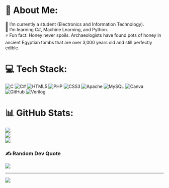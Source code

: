 # 💫 About Me:
🔭 I’m currently a student (Electronics and Information Technology).<br>🌱 I’m learning C#, Machine Learning, and Python.<br>⚡ Fun fact: Honey never spoils. Archaeologists have found pots of honey in ancient Egyptian tombs that are over 3,000 years old and still perfectly edible.


# 💻 Tech Stack:
![C](https://img.shields.io/badge/c-%2300599C.svg?style=plastic&logo=c&logoColor=white) ![C#](https://img.shields.io/badge/c%23-%23239120.svg?style=plastic&logo=csharp&logoColor=white) ![HTML5](https://img.shields.io/badge/html5-%23E34F26.svg?style=plastic&logo=html5&logoColor=white) ![PHP](https://img.shields.io/badge/php-%23777BB4.svg?style=plastic&logo=php&logoColor=white) ![CSS3](https://img.shields.io/badge/css3-%231572B6.svg?style=plastic&logo=css3&logoColor=white) ![Apache](https://img.shields.io/badge/apache-%23D42029.svg?style=plastic&logo=apache&logoColor=white) ![MySQL](https://img.shields.io/badge/mysql-4479A1.svg?style=plastic&logo=mysql&logoColor=white) ![Canva](https://img.shields.io/badge/Canva-%2300C4CC.svg?style=plastic&logo=Canva&logoColor=white) ![GitHub](https://img.shields.io/badge/github-%23121011.svg?style=plastic&logo=github&logoColor=white) ![Verilog](https://img.shields.io/badge/verilog-%23000000.svg?style=plastic&logo=verilog&logoColor=white)

# 📊 GitHub Stats:
![](https://github-readme-stats.vercel.app/api?username=vicky0831&theme=dark&hide_border=false&include_all_commits=false&count_private=false)<br/>
![](https://github-readme-streak-stats.herokuapp.com/?user=vicky0831&theme=dark&hide_border=false)<br/>
![](https://github-readme-stats.vercel.app/api/top-langs/?username=vicky0831&theme=dark&hide_border=false&include_all_commits=false&count_private=false&layout=compact)

### ✍️ Random Dev Quote
![](https://quotes-github-readme.vercel.app/api?type=horizontal&theme=radical)

---
[![](https://visitcount.itsvg.in/api?id=vicky0831&icon=0&color=1)](https://visitcount.itsvg.in)

<!-- Proudly created with GPRM ( https://gprm.itsvg.in ) -->
<!-- Proudly created with GPRM ( https://gprm.itsvg.in ) -->
<!---
vicky0831/vicky0831 is a ✨ special ✨ repository because its `README.md` (this file) appears on your GitHub profile.
You can click the Preview link to take a look at your changes.
--->
